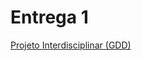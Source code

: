 
# Entrega 1 
[Projeto Interdisciplinar (GDD)](https://github.com/2025-1-MCC1/Projeto9/blob/main/Documentos/Projeto%20Interdisciplinar%3A%20Jogos%20Digitais/GDD%20-%20Inglorious.pdf)
